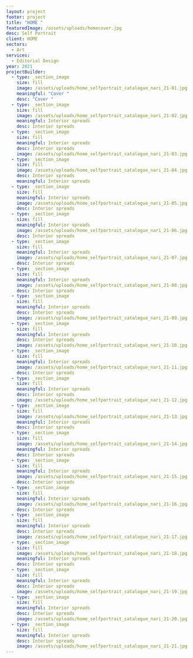 ```yaml
---
layout: project
footer: project
title: "HOME "
featuredImage: /assets/uploads/homecover.jpg
desc: Self Portrait
client: HOME
sectors:
  - Art
services:
  - Editorial Design
year: 2021
projectBuilder:
  - type: _section_image
    size: fill
    image: /assets/uploads/home_selfportrait_catalogue_nari_21-01.jpg
    meaningful: "Cover "
    desc: "Cover "
  - type: _section_image
    size: fill
    image: /assets/uploads/home_selfportrait_catalogue_nari_21-02.jpg
    meaningful: Interior spreads
    desc: Interior spreads
  - type: _section_image
    size: fill
    meaningful: Interior spreads
    desc: Interior spreads
    image: /assets/uploads/home_selfportrait_catalogue_nari_21-03.jpg
  - type: _section_image
    size: fill
    image: /assets/uploads/home_selfportrait_catalogue_nari_21-04.jpg
    desc: Interior spreads
    meaningful: Interior spreads
  - type: _section_image
    size: fill
    meaningful: Interior spreads
    image: /assets/uploads/home_selfportrait_catalogue_nari_21-05.jpg
    desc: Interior spreads
  - type: _section_image
    size: fill
    meaningful: Interior spreads
    image: /assets/uploads/home_selfportrait_catalogue_nari_21-06.jpg
    desc: Interior spreads
  - type: _section_image
    size: fill
    meaningful: Interior spreads
    image: /assets/uploads/home_selfportrait_catalogue_nari_21-07.jpg
    desc: Interior spreads
  - type: _section_image
    size: fill
    meaningful: Interior spreads
    image: /assets/uploads/home_selfportrait_catalogue_nari_21-08.jpg
    desc: Interior spreads
  - type: _section_image
    size: fill
    meaningful: Interior spreads
    desc: Interior spreads
    image: /assets/uploads/home_selfportrait_catalogue_nari_21-09.jpg
  - type: _section_image
    size: fill
    meaningful: Interior spreads
    desc: Interior spreads
    image: /assets/uploads/home_selfportrait_catalogue_nari_21-10.jpg
  - type: _section_image
    size: fill
    meaningful: Interior spreads
    image: /assets/uploads/home_selfportrait_catalogue_nari_21-11.jpg
    desc: Interior spreads
  - type: _section_image
    size: fill
    meaningful: Interior spreads
    desc: Interior spreads
    image: /assets/uploads/home_selfportrait_catalogue_nari_21-12.jpg
  - type: _section_image
    size: fill
    image: /assets/uploads/home_selfportrait_catalogue_nari_21-13.jpg
    meaningful: Interior spreads
    desc: Interior spreads
  - type: _section_image
    size: fill
    image: /assets/uploads/home_selfportrait_catalogue_nari_21-14.jpg
    meaningful: Interior spreads
    desc: Interior spreads
  - type: _section_image
    size: fill
    meaningful: Interior spreads
    image: /assets/uploads/home_selfportrait_catalogue_nari_21-15.jpg
    desc: Interior spreads
  - type: _section_image
    size: fill
    meaningful: Interior spreads
    image: /assets/uploads/home_selfportrait_catalogue_nari_21-16.jpg
    desc: Interior spreads
  - type: _section_image
    size: fill
    meaningful: Interior spreads
    desc: Interior spreads
    image: /assets/uploads/home_selfportrait_catalogue_nari_21-17.jpg
  - type: _section_image
    size: fill
    image: /assets/uploads/home_selfportrait_catalogue_nari_21-18.jpg
    meaningful: Interior spreads
    desc: Interior spreads
  - type: _section_image
    size: fill
    meaningful: Interior spreads
    desc: Interior spreads
    image: /assets/uploads/home_selfportrait_catalogue_nari_21-19.jpg
  - type: _section_image
    size: fill
    meaningful: Interior spreads
    desc: Interior spreads
    image: /assets/uploads/home_selfportrait_catalogue_nari_21-20.jpg
  - type: _section_image
    size: fill
    meaningful: Interior spreads
    desc: Interior spreads
    image: /assets/uploads/home_selfportrait_catalogue_nari_21-21.jpg
---
```

